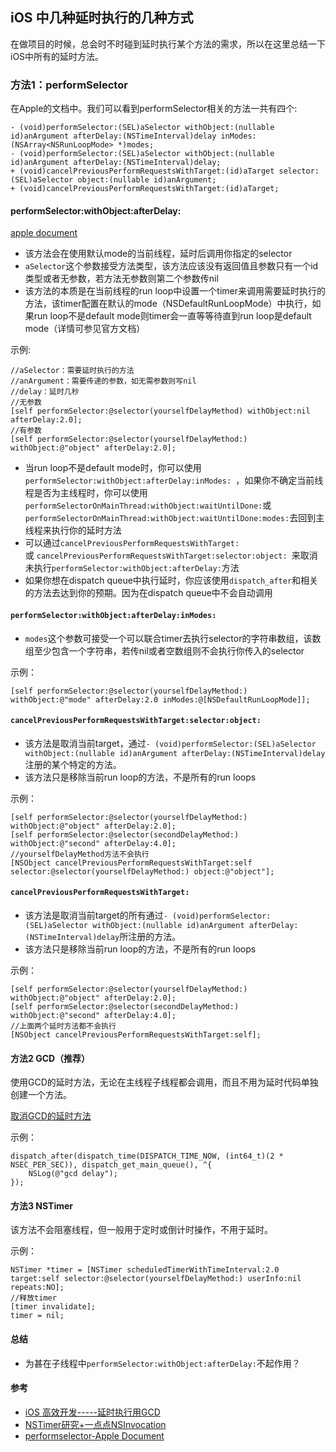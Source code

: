 
## iOS 中几种延时执行的几种方式

在做项目的时候，总会时不时碰到延时执行某个方法的需求，所以在这里总结一下iOS中所有的延时方法。

### 方法1：performSelector

在Apple的文档中。我们可以看到performSelector相关的方法一共有四个:

```
- (void)performSelector:(SEL)aSelector withObject:(nullable id)anArgument afterDelay:(NSTimeInterval)delay inModes:(NSArray<NSRunLoopMode> *)modes;
- (void)performSelector:(SEL)aSelector withObject:(nullable id)anArgument afterDelay:(NSTimeInterval)delay;
+ (void)cancelPreviousPerformRequestsWithTarget:(id)aTarget selector:(SEL)aSelector object:(nullable id)anArgument;
+ (void)cancelPreviousPerformRequestsWithTarget:(id)aTarget;
```

#### performSelector:withObject:afterDelay:

[apple document](https://developer.apple.com/documentation/objectivec/nsobject/1416176-performselector?language=objc)

* 该方法会在使用默认mode的当前线程，延时后调用你指定的selector
* `aSelector`这个参数接受方法类型，该方法应该没有返回值且参数只有一个id类型或者无参数，若方法无参数则第二个参数传nil
* 该方法的本质是在当前线程的run loop中设置一个timer来调用需要延时执行的方法，该timer配置在默认的mode（NSDefaultRunLoopMode）中执行，如果run loop不是default mode则timer会一直等等待直到run loop是default mode（详情可参见官方文档）

示例:

```
//aSelector：需要延时执行的方法
//anArgument：需要传递的参数，如无需参数则写nil
//delay：延时几秒
//无参数
[self performSelector:@selector(yourselfDelayMethod) withObject:nil afterDelay:2.0];
//有参数
[self performSelector:@selector(yourselfDelayMethod:) withObject:@"object" afterDelay:2.0];
```

* 当run loop不是default mode时，你可以使用`performSelector:withObject:afterDelay:inModes: `，如果你不确定当前线程是否为主线程时，你可以使用`performSelectorOnMainThread:withObject:waitUntilDone:`或`performSelectorOnMainThread:withObject:waitUntilDone:modes:`去回到主线程来执行你的延时方法
* 可以通过`cancelPreviousPerformRequestsWithTarget:` 或 `cancelPreviousPerformRequestsWithTarget:selector:object: `来取消未执行`performSelector:withObject:afterDelay:`方法
* 如果你想在dispatch queue中执行延时，你应该使用`dispatch_after`和相关的方法去达到你的预期。因为在dispatch queue中不会自动调用

#### `performSelector:withObject:afterDelay:inModes:`

* `modes`这个参数可接受一个可以联合timer去执行selector的字符串数组，该数组至少包含一个字符串，若传nil或者空数组则不会执行你传入的selector

示例：

```
[self performSelector:@selector(yourselfDelayMethod:) withObject:@"mode" afterDelay:2.0 inModes:@[NSDefaultRunLoopMode]];
```

#### ` cancelPreviousPerformRequestsWithTarget:selector:object: `

* 该方法是取消当前target，通过`- (void)performSelector:(SEL)aSelector withObject:(nullable id)anArgument afterDelay:(NSTimeInterval)delay`注册的某个特定的方法。
* 该方法只是移除当前run loop的方法，不是所有的run loops

示例：

```
[self performSelector:@selector(yourselfDelayMethod:) withObject:@"object" afterDelay:2.0];
[self performSelector:@selector(secondDelayMethod:) withObject:@"second" afterDelay:4.0];
//yourselfDelayMethod方法不会执行
[NSObject cancelPreviousPerformRequestsWithTarget:self selector:@selector(yourselfDelayMethod:) object:@"object"];
```


#### `cancelPreviousPerformRequestsWithTarget:`

* 该方法是取消当前target的所有通过`- (void)performSelector:(SEL)aSelector withObject:(nullable id)anArgument afterDelay:(NSTimeInterval)delay`所注册的方法。
* 该方法只是移除当前run loop的方法，不是所有的run loops

示例：

```
[self performSelector:@selector(yourselfDelayMethod:) withObject:@"object" afterDelay:2.0];
[self performSelector:@selector(secondDelayMethod:) withObject:@"second" afterDelay:4.0];
//上面两个延时方法都不会执行
[NSObject cancelPreviousPerformRequestsWithTarget:self];
```

#### 方法2 GCD（推荐）

使用GCD的延时方法，无论在主线程子线程都会调用，而且不用为延时代码单独创建一个方法。

[取消GCD的延时方法](https://github.com/Spaceman-Labs/Dispatch-Cancel)

示例：

```
dispatch_after(dispatch_time(DISPATCH_TIME_NOW, (int64_t)(2 * NSEC_PER_SEC)), dispatch_get_main_queue(), ^{
    NSLog(@"gcd delay");
});
```

#### 方法3 NSTimer

该方法不会阻塞线程，但一般用于定时或倒计时操作，不用于延时。

示例：

```
NSTimer *timer = [NSTimer scheduledTimerWithTimeInterval:2.0 target:self selector:@selector(yourselfDelayMethod:) userInfo:nil repeats:NO];
//释放timer
[timer invalidate];
timer = nil;
```

#### 总结

* 为甚在子线程中`performSelector:withObject:afterDelay:`不起作用？

#### 参考

* [iOS 高效开发-----延时执行用GCD](https://www.cnblogs.com/tianlin106/p/4517483.html)
* [NSTimer研究+一点点NSInvocation](http://www.jianshu.com/p/ba91373f7997)
* [performselector-Apple Document](https://developer.apple.com/documentation/objectivec/nsobject/1416176-performselector)
